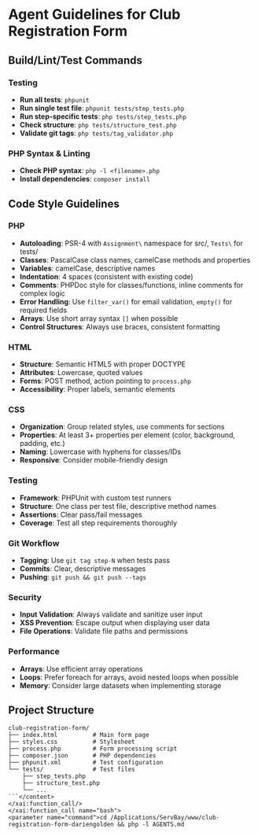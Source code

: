# Agent Guidelines for Club Registration Form

## Build/Lint/Test Commands

### Testing
- **Run all tests**: `phpunit`
- **Run single test file**: `phpunit tests/step_tests.php`
- **Run step-specific tests**: `php tests/step_tests.php`
- **Check structure**: `php tests/structure_test.php`
- **Validate git tags**: `php tests/tag_validator.php`

### PHP Syntax & Linting
- **Check PHP syntax**: `php -l <filename>.php`
- **Install dependencies**: `composer install`

## Code Style Guidelines

### PHP
- **Autoloading**: PSR-4 with `Assignment\` namespace for src/, `Tests\` for tests/
- **Classes**: PascalCase class names, camelCase methods and properties
- **Variables**: camelCase, descriptive names
- **Indentation**: 4 spaces (consistent with existing code)
- **Comments**: PHPDoc style for classes/functions, inline comments for complex logic
- **Error Handling**: Use `filter_var()` for email validation, `empty()` for required fields
- **Arrays**: Use short array syntax `[]` when possible
- **Control Structures**: Always use braces, consistent formatting

### HTML
- **Structure**: Semantic HTML5 with proper DOCTYPE
- **Attributes**: Lowercase, quoted values
- **Forms**: POST method, action pointing to `process.php`
- **Accessibility**: Proper labels, semantic elements

### CSS
- **Organization**: Group related styles, use comments for sections
- **Properties**: At least 3+ properties per element (color, background, padding, etc.)
- **Naming**: Lowercase with hyphens for classes/IDs
- **Responsive**: Consider mobile-friendly design

### Testing
- **Framework**: PHPUnit with custom test runners
- **Structure**: One class per test file, descriptive method names
- **Assertions**: Clear pass/fail messages
- **Coverage**: Test all step requirements thoroughly

### Git Workflow
- **Tagging**: Use `git tag step-N` when tests pass
- **Commits**: Clear, descriptive messages
- **Pushing**: `git push && git push --tags`

### Security
- **Input Validation**: Always validate and sanitize user input
- **XSS Prevention**: Escape output when displaying user data
- **File Operations**: Validate file paths and permissions

### Performance
- **Arrays**: Use efficient array operations
- **Loops**: Prefer foreach for arrays, avoid nested loops when possible
- **Memory**: Consider large datasets when implementing storage

## Project Structure
```
club-registration-form/
├── index.html          # Main form page
├── styles.css          # Stylesheet
├── process.php         # Form processing script
├── composer.json       # PHP dependencies
├── phpunit.xml         # Test configuration
└── tests/              # Test files
    ├── step_tests.php
    ├── structure_test.php
    └── ...
```</content>
</xai:function_call/>
</xai:function_call name="bash">
<parameter name="command">cd /Applications/ServBay/www/club-registration-form-dariengolden && php -l AGENTS.md